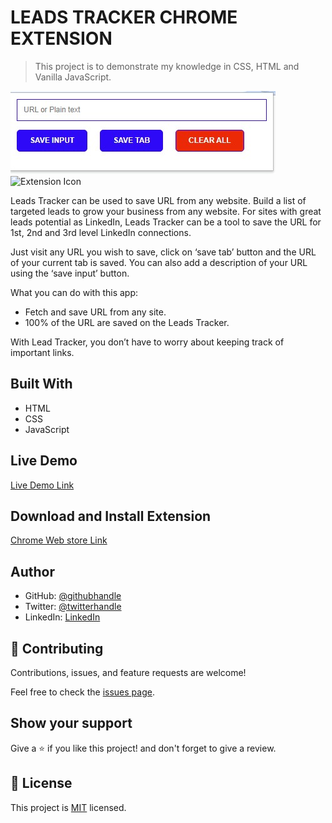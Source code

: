 # LEADS TRACKER CHROME EXTENSION

> This project is to demonstrate my knowledge in CSS, HTML and Vanilla JavaScript.

![Extension UI](project-ui.jpeg)
![Extension Icon](icon.jpeg)

Leads Tracker can be used to save URL from any website.
Build a list of targeted leads to grow your business from any website. For sites with great leads potential as LinkedIn, Leads Tracker can be a tool to save the URL for 1st, 2nd and 3rd level LinkedIn connections. 

Just visit any URL you wish to save, click on ‘save tab’ button and the URL of your current tab is saved. You can also add a description of your URL using the ‘save input’ button.
  
What you can do with this app:
-	Fetch and save URL from any site.
-	100% of the URL are saved on the Leads Tracker.

With Lead Tracker, you don’t have to worry about keeping track of important links.

## Built With

- HTML
- CSS
- JavaScript

## Live Demo

[Live Demo Link](https://kingsleyibe.github.io/LeadsTrackerChromeExtension/)

## Download and Install Extension

[Chrome Web store Link](https://chrome.google.com/webstore/detail/leads-tracker/ocokmojbnnoapdbobddbcbcbegolglfh)


## Author

- GitHub: [@githubhandle](https://github.com/kingsleyibe)
- Twitter: [@twitterhandle](https://twitter.com/ibekingsley2)
- LinkedIn: [LinkedIn](https://www.linkedin.com/in/kingsley-ibe-5669a5134)

## 🤝 Contributing

Contributions, issues, and feature requests are welcome!

Feel free to check the [issues page](../../issues/).

## Show your support

Give a ⭐️ if you like this project! and don't forget to give a review.

## 📝 License

This project is [MIT](./MIT.md) licensed.
